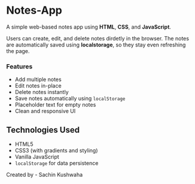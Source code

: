 # Notes-App
A simple web-based notes app using **HTML**, **CSS**, and **JavaScript**.

Users can create, edit, and delete notes dirdetly in the browser. The notes are automatically saved using **localstorage**, so they stay even  refreshing the page.

### Features

-  Add multiple notes
-  Edit notes in-place
-  Delete notes instantly
-  Save notes automatically using `localStorage`
-  Placeholder text for empty notes
-  Clean and responsive UI


##  Technologies Used

- HTML5
- CSS3 (with gradients and styling)
- Vanilla JavaScript
- `localStorage` for data persistence

Created by - Sachin Kushwaha
